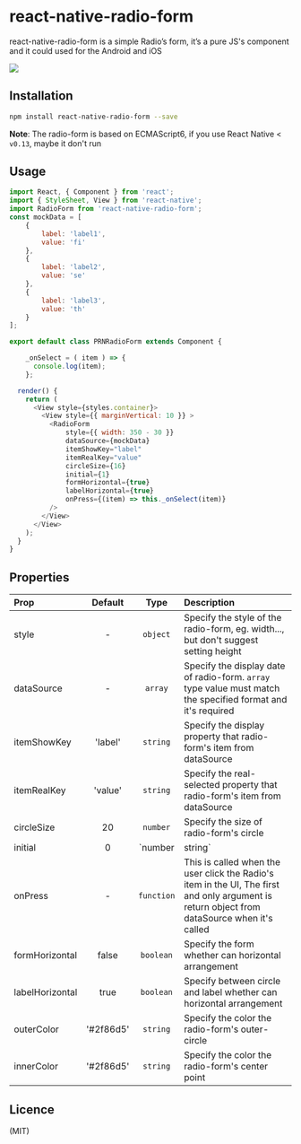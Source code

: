 react-native-radio-form
================================================
  
react-native-radio-form is a simple Radio’s form, it’s a pure JS's component and it could used for the Android and iOS

![](https://github.com/cuiyueshuai/react-native-radio-form/raw/master/radio-form.png)

Installation
----------------------------------------------

```bash
npm install react-native-radio-form --save
```
**Note**: The radio-form is based on ECMAScript6, if you use React Native < `v0.13`, maybe it don't run


Usage
--------------------------------------------

```javascript
import React, { Component } from 'react';
import { StyleSheet, View } from 'react-native';
import RadioForm from 'react-native-radio-form';
const mockData = [
    {
        label: 'label1',
        value: 'fi'
    },
    {
        label: 'label2',
        value: 'se'
    },
    {
        label: 'label3',
        value: 'th'
    }
];

export default class PRNRadioForm extends Component {

    _onSelect = ( item ) => {
      console.log(item);
    };

  render() {
    return (
      <View style={styles.container}>
        <View style={{ marginVertical: 10 }} >
          <RadioForm
              style={{ width: 350 - 30 }}
              dataSource={mockData}
              itemShowKey="label"
              itemRealKey="value"
              circleSize={16}
              initial={1}
              formHorizontal={true}
              labelHorizontal={true}
              onPress={(item) => this._onSelect(item)}
          />
        </View>
      </View>
    );
  }
}
```

Properties
-------------------------------------------

| Prop  | Default  | Type | Description |
| :------------ |:---------------:| :---------------:| :-----|
| style | - | `object` | Specify the style of the radio-form, eg. width..., but don't suggest setting height |
| dataSource | - | `array` | Specify the display date of radio-form. `array` type value must match the specified format and it's required |
|itemShowKey | 'label' | `string` | Specify the display property that radio-form's item from dataSource |
| itemRealKey | 'value' | `string` | Specify the real-selected property that radio-form's item from dataSource |
| circleSize | 20 | `number` | Specify the size of radio-form's circle |
| initial | 0 | `number | string` | Specify the initial value, it's array's index or what is itemShowKey's value and itemRealKey's |
| onPress | - | `function` | This is called when the user click the Radio's item in the UI, The first and only argument is return object from dataSource when it's called |
| formHorizontal | false | `boolean` | Specify the form whether can horizontal arrangement |
| labelHorizontal | true | `boolean` | Specify between circle and label whether can horizontal arrangement |
| outerColor | '#2f86d5' | `string` |  Specify the color the radio-form's outer-circle |
| innerColor | '#2f86d5' | `string` |  Specify the color the radio-form's center point |


Licence
-------------------------------------------

(MIT)


